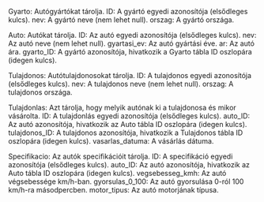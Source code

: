 Gyarto: Autógyártókat tárolja.
  ID: A gyártó egyedi azonosítója (elsődleges kulcs).
  nev: A gyártó neve (nem lehet null).
  orszag: A gyártó országa.
  
Auto: Autókat tárolja.
  ID: Az autó egyedi azonosítója (elsődleges kulcs).
  nev: Az autó neve (nem lehet null).
  gyartasi_ev: Az autó gyártási éve.
  ar: Az autó ára.
  gyarto_ID: A gyártó azonosítója, hivatkozik a Gyarto tábla ID oszlopára (idegen kulcs).

Tulajdonos: Autótulajdonosokat tárolja.
  ID: A tulajdonos egyedi azonosítója (elsődleges kulcs).
  nev: A tulajdonos neve (nem lehet null).
  orszag: A tulajdonos országa.

Tulajdonlas: Azt tárolja, hogy melyik autónak ki a tulajdonosa és mikor vásárolta.
  ID: A tulajdonlás egyedi azonosítója (elsődleges kulcs).
  auto_ID: Az autó azonosítója, hivatkozik az Auto tábla ID oszlopára (idegen kulcs).
  tulajdonos_ID: A tulajdonos azonosítója, hivatkozik a Tulajdonos tábla ID oszlopára (idegen kulcs).
  vasarlas_datuma: A vásárlás dátuma.

Specifikacio: Az autók specifikációit tárolja.
  ID: A specifikáció egyedi azonosítója (elsődleges kulcs).
  auto_ID: Az autó azonosítója, hivatkozik az Auto tábla ID oszlopára (idegen kulcs).
  vegsebesseg_kmh: Az autó végsebessége km/h-ban.
  gyorsulas_0_100: Az autó gyorsulása 0-ról 100 km/h-ra másodpercben.
  motor_tipus: Az autó motorjának típusa.

